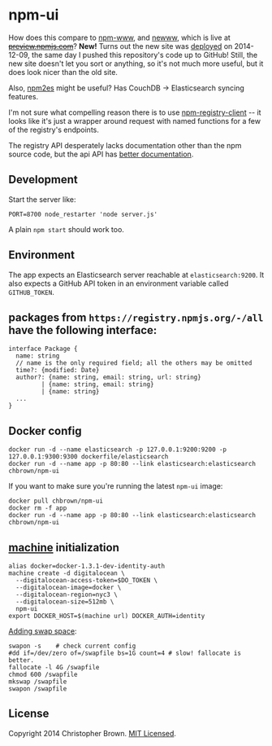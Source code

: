 # npm-ui

How does this compare to [npm-www](https://github.com/npm/npm-www), and [newww](https://github.com/npm/newww), which is live at <del>[preview.npmjs.com](https://preview.npmjs.com/)</del>? **New!** Turns out the new site was [deployed](https://www.npmjs.com/) on 2014-12-09, the same day I pushed this repository's code up to GitHub! Still, the new site doesn't let you sort or anything, so it's not much more useful, but it does look nicer than the old site.

Also, [npm2es](https://github.com/solids/npm2es) might be useful? Has CouchDB -> Elasticsearch syncing features.

I'm not sure what compelling reason there is to use [npm-registry-client](https://github.com/npm/npm-registry-client) -- it looks like it's just a wrapper around request with named functions for a few of the registry's endpoints.

The registry API desperately lacks documentation other than the npm source code, but the api API has [better documentation](https://github.com/npm/download-counts).


## Development

Start the server like:

    PORT=8700 node_restarter 'node server.js'

A plain `npm start` should work too.


## Environment

The app expects an Elasticsearch server reachable at `elasticsearch:9200`.
It also expects a GitHub API token in an environment variable called `GITHUB_TOKEN`.


## packages from `https://registry.npmjs.org/-/all` have the following interface:

    interface Package {
      name: string
      // name is the only required field; all the others may be omitted
      time?: {modified: Date}
      author?: {name: string, email: string, url: string}
             | {name: string, email: string}
             | {name: string}
      ...
    }


## Docker config

    docker run -d --name elasticsearch -p 127.0.0.1:9200:9200 -p 127.0.0.1:9300:9300 dockerfile/elasticsearch
    docker run -d --name app -p 80:80 --link elasticsearch:elasticsearch chbrown/npm-ui

If you want to make sure you're running the latest `npm-ui` image:

    docker pull chbrown/npm-ui
    docker rm -f app
    docker run -d --name app -p 80:80 --link elasticsearch:elasticsearch chbrown/npm-ui


## [machine](https://github.com/docker/machine) initialization

    alias docker=docker-1.3.1-dev-identity-auth
    machine create -d digitalocean \
      --digitalocean-access-token=$DO_TOKEN \
      --digitalocean-image=docker \
      --digitalocean-region=nyc3 \
      --digitalocean-size=512mb \
      npm-ui
    export DOCKER_HOST=$(machine url) DOCKER_AUTH=identity

[Adding swap space](https://www.digitalocean.com/community/tutorials/how-to-add-swap-on-ubuntu-14-04):

    swapon -s    # check current config
    #dd if=/dev/zero of=/swapfile bs=1G count=4 # slow! fallocate is better.
    fallocate -l 4G /swapfile
    chmod 600 /swapfile
    mkswap /swapfile
    swapon /swapfile


## License

Copyright 2014 Christopher Brown. [MIT Licensed](http://opensource.org/licenses/MIT).
